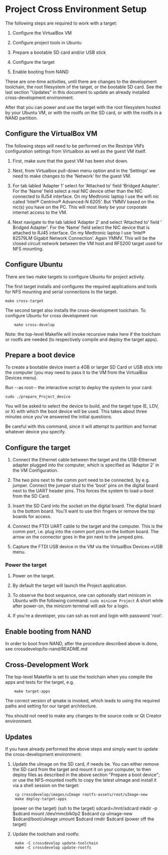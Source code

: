 # Project Cross Environment Setup

The following steps are required to work with a target:

1. Configure the VirtualBox VM

2. Configure project tools in Ubuntu

3. Prepare a bootable SD card and/or USB stick

4. Configure the target

5. Enable booting from NAND

These are one-time activities, until there are changes to
the development toolchain,
the root filesystem of the target,
or the bootable SD card.
See the last section "Updates" in this document to update
an already installed cross-development environment.

After that you can power and use the target with the root filesystem
hosted by your Ubuntu VM, or with the rootfs on the SD card, or with
the rootfs in a NAND partition.


## Configure the VirtualBox VM

The following steps will need to be performed on the Restripe VM’s
configuration settings from Virtualbox as well as the guest VM itself.

1. First, make sure that the guest VM has been shut down.

2. Next, from Virtualbox pull-down menu option and in the ‘Settings’ we need
   to make changes to the ‘Network’ for the guest VM.

3. For tab labled ‘Adapter 1’ select for ‘Attached to’ field ‘Bridged Adapter’.
   For the ‘Name’ field select a real NIC device other than the NIC connected to RJ54
   interface. On my Medtronic laptop I use the wifi nic called ‘Intel® Centrino® Advanced-N 6205’.
   But YMMV based on the nic(s) you have on the PC. This will most likely be your corporate
   internet access to the VM.

4. Next navigate to the tab labled ‘Adapter 2’ and select ‘Attached to’ field ‘
   Bridged Adapter’. For the ‘Name’ field select the NIC device that is attached to RJ45
   interface. On my Medtronic laptop I use ‘Intel® 82579LM Gigabit Network Connection’.
   Again YMMV. This will be the closed circuit network between the VM host and RFS200
   target used for NFS mounting.


## Configure Ubuntu

There are two make targets to configure Ubuntu for project activity.

The first target installs and configures the required applications and tools
for NFS mounting and serial connections to the target.

	make cross-target

The second target also installs the cross-development toolchain.
To configure Ubuntu for cross development run

        make cross-develop

Note: the top-level Makefile will invoke recursive make here if the toolchain
or rootfs are needed (to respectively compile and deploy the target apps).


## Prepare a boot device

To create a bootable device insert a 4GB or larger SD Card or USB stick
into the computer
(you may need to pass it to the VM from the VirtualBox Devices menu).

Run --as root-- the interactive script to deploy the system to your card:

	sudo ./prepare_Project_device

You will be asked to select the device to build, and the target type (E, LDV, or X)
with which the boot device will be used. This takes about three minutes once you've
answered the initial questions.

Be careful with this command, since it will attempt to partition and format
whatever device you specify.


## Configure the target

1. Connect the Ethernet cable between the target and the USB-Ethernet adapter plugged
   into the computer, which is specified as 'Adaptor 2' in the VM Configuration.

2. The two pins next to the comm port need to be connected, by e.g. jumper.
   Connect the jumper stud to the 'boot' pins on the digital board next to the UART header pins.
   This forces the system to load u-boot from the SD Card.

3. Insert the SD Card into the socket on the digital board.
   The digital board is the bottom board.
   You'll want to use thin fingers or remove the top boards for access.

3. Connect the FTDI UART cable to the target and the computer.
   This is the comm port, i.e. plug into the comm port pins on the bottom board.
   The arrow on the connector goes in the pin next to the jumped pins.

4. Capture the FTDI USB device in the VM via the VirtualBox Devices-&gt;USB menu.


### Power the target

1. Power on the target.

2. By default the target will launch the Project application.

3. To observe the boot sequence, one can optionally start minicom in Ubuntu with
   the following command: `sudo minicom Project`
   A short while after power-on, the minicom terminal will ask for a login.

4. If you're a developer, you can ssh as root and login with password 'root'.


## Enable booting from NAND

In order to boot from NAND, after the procedure described above is done,
see crossdevelop/to-nand/README.md


## Cross-Development Work

The top-level Makefile is set to use the toolchain when you compile
the apps and tests for the target, e.g.

        make target-apps

The correct version of qmake is invoked, which leads to using the required
paths and setting for our target architecture.

You should not need to make any changes to the source code or Qt Creator environment.


## Updates

If you have already performed the above steps and simply want to update the
cross-development environment:

1. Update the uImage on the SD card, if needs be. You can either remove
   the SD card from the target and mount it on your computer, to then
   deploy files as described in the above section "Prepare a boot device";
   or use the NFS-mounted rootfs to copy the latest uImage and install it
   via a shell session on the target:

        cp crossdevelop/images/uImage rootfs-assets/root/uImage-new
        make deploy-target-apps

	(power on the target)
	(ssh to the target)
        sdcard=/mnt/sdcard
        mkdir -p $sdcard
        mount /dev/mmcblk0p2 $sdcard
        cp uImage-new $sdcard/boot/uImage
        umount $sdcard
        rmdir $sdcard
	(power off the target)

2. Update the toolchain and rootfs:

        make -C crossdevelop update-toolchain
        make -C crossdevelop update-rootfs
